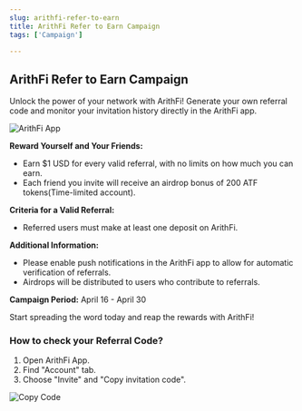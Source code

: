 ```yaml
---
slug: arithfi-refer-to-earn
title: ArithFi Refer to Earn Campaign
tags: ['Campaign']

---
```


## ArithFi Refer to Earn Campaign

Unlock the power of your network with ArithFi! Generate your own referral code and monitor your invitation history directly in the ArithFi app.

![ArithFi App](https://nftstorage.link/ipfs/bafybeie3l3kbleqw2bpc53q7wxit7abfcjftcphabxsghcdojcbto7hasi)

**Reward Yourself and Your Friends:**
- Earn $1 USD for every valid referral, with no limits on how much you can earn.
- Each friend you invite will receive an airdrop bonus of 200 ATF tokens(Time-limited account).

**Criteria for a Valid Referral:**
- Referred users must make at least one deposit on ArithFi.

**Additional Information:**
- Please enable push notifications in the ArithFi app to allow for automatic verification of referrals.
- Airdrops will be distributed to users who contribute to referrals.

**Campaign Period:** April 16 - April 30

Start spreading the word today and reap the rewards with ArithFi!

### How to check your Referral Code?

1. Open ArithFi App.
2. Find "Account" tab.
3. Choose "Invite" and "Copy invitation code".

![Copy Code](https://nftstorage.link/ipfs/bafkreid6kfsv2mnoe7ph66wgmk57fsyteoetnedf6yslttsxag7lo6hxau)

